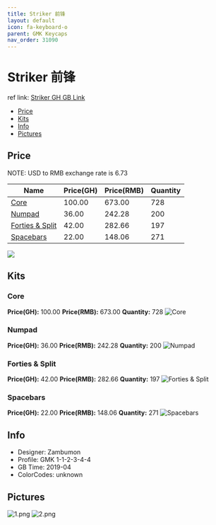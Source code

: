 ```yaml
---
title: Striker 前锋
layout: default
icon: fa-keyboard-o
parent: GMK Keycaps
nav_order: 31090
---
```


# Striker 前锋

ref link: [Striker GH GB Link](https://geekhack.org/index.php?topic=96427.0)

* [Price](#price)
* [Kits](#kits)
* [Info](#info)
* [Pictures](#pictures)


## Price  
NOTE: USD to RMB exchange rate is 6.73

| Name          | Price(GH)    |  Price(RMB) | Quantity |
| ------------- | ------------ |  ---------- | -------- |
|[Core](#core)|100.00|673.00|728|
|[Numpad](#numpad)|36.00|242.28|200|
|[Forties & Split](#forties-&-split)|42.00|282.66|197|
|[Spacebars](#spacebars)|22.00|148.06|271|

<img src="{{ 'assets/images/gmk-keycaps/striker/price.png' | relative_url }}" atl="price" class="image featured">


## Kits
### Core
**Price(GH):** 100.00    **Price(RMB):** 673.00    **Quantity:** 728
<img src="{{ 'assets/images/gmk-keycaps/striker/kits_pics/core.png' | relative_url }}" alt="Core" class="image featured">

### Numpad
**Price(GH):** 36.00    **Price(RMB):** 242.28    **Quantity:** 200
<img src="{{ 'assets/images/gmk-keycaps/striker/kits_pics/numpad.png' | relative_url }}" alt="Numpad" class="image featured">

### Forties & Split
**Price(GH):** 42.00    **Price(RMB):** 282.66    **Quantity:** 197
<img src="{{ 'assets/images/gmk-keycaps/striker/kits_pics/forties-split.png' | relative_url }}" alt="Forties & Split" class="image featured">

### Spacebars
**Price(GH):** 22.00    **Price(RMB):** 148.06    **Quantity:** 271
<img src="{{ 'assets/images/gmk-keycaps/striker/kits_pics/spacebars.png' | relative_url }}" alt="Spacebars" class="image featured">


## Info
* Designer: Zambumon
* Profile: GMK 1-1-2-3-4-4
* GB Time: 2019-04
* ColorCodes: unknown


## Pictures
<img src="{{ 'assets/images/gmk-keycaps/striker/rendering_pics/1.png' | relative_url }}" alt="1.png" class="image featured">
<img src="{{ 'assets/images/gmk-keycaps/striker/rendering_pics/2.png' | relative_url }}" alt="2.png" class="image featured">
